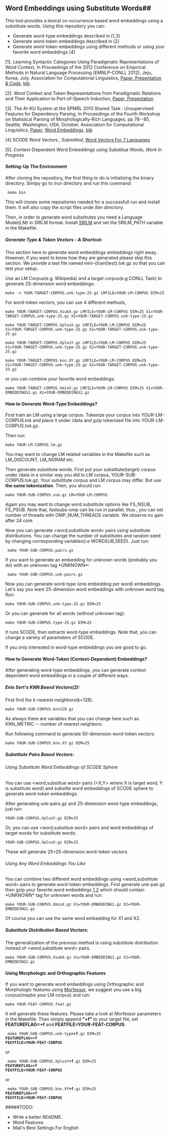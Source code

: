 ## Word Embeddings using Substitute Words##

This tool provides a lexical co-occurrence based word embeddings using a substitute
words. Using this repository you can:

- Generate word-type embeddings described in [1,3]
- Generate word-token embeddings described in [2]
- Generate word-token embeddings using different methods or using your favorite word embeddings [4]

[1]. Learning Syntactic Categories Using Paradigmatic Representations of Word Context, In Proceedings of the 2012 Conference on Empirical Methods in Natural Language Processing (EMNLP-CONLL 2012), Jeju, Korea, July. Association for Computational Linguistics, [Paper, Presentation & Code](http://www.denizyuret.com/2012/05/learning-syntactic-categories-using.html), [bib](http://aclweb.org/anthology/D/D12/D12-1086.bib). 

[2]. Word Context and Token Representations from Paradigmatic Relations and Their Application to Part-of-Speech Induction, [Paper, Presentation](http://www.denizyuret.com/2013/09/enis-rfat-sert-ms-2013.html)

[3]. The AI-KU System at the SPMRL 2013 Shared Task : Unsupervised Features for Dependency Parsing, In Proceedings of the Fourth Workshop on Statistical Parsing of Morphologically-Rich Languages, pp 78--85, Seattle, Washington, USA, October. Association for Computational Linguistics, [Paper](http://aclweb.org/anthology//W/W13/W13-4909.pdf), [Word Embeddings](https://github.com/wolet/sprml13-word-embeddings), [bib](http://aclweb.org/anthology//W/W13/W13-4909.bib)

[4] SCODE Word Vectors , *Submitted*, [Word Vectors For 7 Languages](https://www.dropbox.com/sh/u8fte20ursfh2u5/AACQAcAyUYVB_DPwK9DAVjJ4a)

[5]. Context-Dependent Word Embeddings using Substitue Words, *Work In Progress*

#### Setting-Up The Environment

After cloning the repository, the first thing to do is initializing the binary directory.
Simlpy go to /run directory and run this command: 

     make bin

This will clones some repositories needed for a successfull run and install them. It will
also copy the script files unde /bin directory.

Then, in order to generate word substitutes you need a Language Model(LM) in SRILM format.
Install [SRILM](http://www.speech.sri.com/projects/srilm/download.html) and set the SRILM_PATH variable in the Makefile. 

##### Generate Type & Token Vectors - A Shortcut:

This section here to generate word embeddings embeddings right away.
However, if you want to know how they are generated please skip
this section. We provide a test file named mini-{train|test}.tok.gz so that
you can test your setup.

Use an LM Corpus(e.g. Wikipedia) and a target corpus(e.g CONLL Task) to generate 25-dimension word embeddings:

    make -n YOUR-TARGET-CORPUS.unk-type-25.gz LMFILE=YOUR-LM-CORPUS DIM=25

For word-token vectors, you can use 4 different methods,

    make YOUR-TARGET-CORPUS.XsubX.gz LMFILE=YOUR-LM-CORPUS DIM=25 X1=YOUR-TARGET-CORPUS.unk-type-25.gz X2=YOUR-TARGET-CORPUS.unk-type-25.gz 

    make YOUR-TARGET-CORPUS.XplusX.gz LMFILE=YOUR-LM-CORPUS DIM=25 X1=YOUR-TARGET-CORPUS.unk-type-25.gz X2=YOUR-TARGET-CORPUS.unk-type-25.gz 

    make YOUR-TARGET-CORPUS.XplusY.gz LMFILE=YOUR-LM-CORPUS DIM=25 X1=YOUR-TARGET-CORPUS.unk-type-25.gz X2=YOUR-TARGET-CORPUS.unk-type-25.gz 

    make YOUR-TARGET-CORPUS.knn.XY.gz LMFILE=YOUR-LM-CORPUS DIM=25 X1=YOUR-TARGET-CORPUS.unk-type-25.gz X2=YOUR-TARGET-CORPUS.unk-type-25.gz 

or you can combine your favorite word embeddings:

    make YOUR-TARGET-CORPUS.XmixX.gz LMFILE=YOUR-LM-CORPUS DIM=25 X1=YOUR-EMBEDDINGS1.gz X2=YOUR-EMBEDDINGS2.gz 

#### How to Generate Word-Type Embeddings?

First train an LM using a large corpus. Tokenize your corpus 
into YOUR-LM-CORPUS.tok and place it under /data and gzip tokenized 
file into YOUR-LM-CORPUS.tok.gz.

Then run:

    make YOUR-LM-CORPUS.lm.gz

You may want to change LM related variables in the Makefile such as LM_DISCOUNT, LM_NGRAM etc.

Then generate substitute words. First put your substitute(target) corpus
under /data in a similar way you did to LM corpus, YOUR-SUB-CORPUS.tok.gz. Your substitute corpus and
LM corpus may differ. But use **the same tokenization**. Then, you should run:

    make YOUR-SUB-CORPUS.sub.gz LM=YOUR-LM-CORPUS

Again you may want to change word substitute options like FS_NSUB, FS_PSUB. Note that, fastsubs-omp
can be run in parallel, thus , you can set number of threads with OMP_NUM_THREADS variable. We
observe no gain after 24 core.

Now you can generate <word,substitute word> pairs using substitute distributions. You
can change the number of substitutes and random seed by changing corresponding
variables(i.e WORDSUB,SEED). Just run:

     make YOUR-SUB-CORPUS.pairs.gz

If you want to generate an embedding for unknown words (probably you do) with an unknown tag \*UNKNOWN\*:

     make YOUR-SUB-CORPUS.unk-pairs.gz

Now you can generate word-type (one embedding per word) embeddings. Let's say
you want 25-dimension word embeddings with unknown word tag. Run:

    make YOUR-SUB-CORPUS.unk-type-25.gz DIM=25

Or you can generate for all words (without unknown tag):

    make YOUR-SUB-CORPUS.type-25.gz DIM=25

It runs SCODE, then extracts word-type embeddings. Note that, you can 
change a variety of parameters of SCODE.

If you only interested in word-type embeddings you are good to go.

#### How to Generate Word-Token (Context-Dependent) Embeddings?

After generating word-type embeddings, you can generate context
dependent word embeddings in a couple of different ways.

##### Enis Sert's KNN Based Vectors(2):

First find the k-nearest-neighbors(k=128).

    make YOUR-SUB-CORPUS.knn128.gz

As always there are variables that you can change here such as KNN_METRIC -- number of nearest
neighbors.

Run following command to generate 50-dimension word-token vectors:

    make YOUR-SUB-CORPUS.knn.XY.gz DIM=25

##### Substitute Pairs Based Vectors:

###### Using Substitute Word Embeddings of SCODE Sphere

You can use <word,substitue word> pairs (<X,Y> where X is target word, Y is substitute word)
and substite word embeddings of SCODE sphere to generate word-token
embeddings.

After generating unk-pairs.gz and 25-dimension word-type embeddings, just run:

    YOUR-SUB-CORPUS.XplusY.gz DIM=25

Or, you can use <word,substitue word> pairs and word embeddings of
target words for substitute words:

    YOUR-SUB-CORPUS.XplusX.gz DIM=25

These will generate 25+25-dimension word-token vectors.

###### Using Any Word Embeddings You Like

You can combine two different word embeddings using <word,substitute word>
pairs to generate word-token embeddings. First generate unk-pair.gz
then gzip your favorite word embeddings [1](https://code.google.com/p/word2vec/),[2](http://metaoptimize.com/projects/wordreprs/) which should contain \*UNKNOWN\* tag for unknown words and run:

    make YOUR-SUB-CORPUS.XmixX.gz X1=YOUR-EMBEDDING1.gz X2=YOUR-EMBEDDING2.gz

Of course you can use the same word embedding for X1 and X2.

##### Substitute Distribution Based Vectors:

The generalization of the previous method is using substitute
distribution instead of <word,substitute word> pairs.

    make YOUR-SUB-CORPUS.XsubX.gz X1=YOUR-EMBEDDING1.gz X2=YOUR-EMBEDDING2.gz

#### Using Morphologic and Orthographic Features

If you want to generate word embeddings using Orthographic and Morphologic
features using [Morfessor](http://www.cis.hut.fi/projects/morpho/), we suggest
you use a big corpus(maybe your LM corpus) and run:

    make YOUR-FEAT-CORPUS.feat.gz

It will generate these features. Please take a look at Morfessor parameters in
the Makefile. Than simply append **"+f"** to your target file, set **FEATUREFLAG=+f**
and **FEATFILE=YOUR-FEAT-CORPUS**:
       
<code> make YOUR-SUB-CORPUS.unk-type<b>+f</b>.gz  DIM=25 **FEATUREFLAG=+f** **FEATFILE=YOUR-FEAT-CORPUS**</code>

or

<code> make YOUR-SUB-CORPUS.XplusY<b>+f</b>.gz DIM=25 **FEATUREFLAG=+f** **FEATFILE=YOUR-FEAT-CORPUS**</code>

or

<code> make YOUR-SUB-CORPUS.knn.XY<b>+f</b>.gz DIM=25 **FEATUREFLAG=+f** **FEATFILE=YOUR-FEAT-CORPUS**</code>

    
#####TODO:

- Write a better README.
- Word Features
- Mali's Best Settings For English
